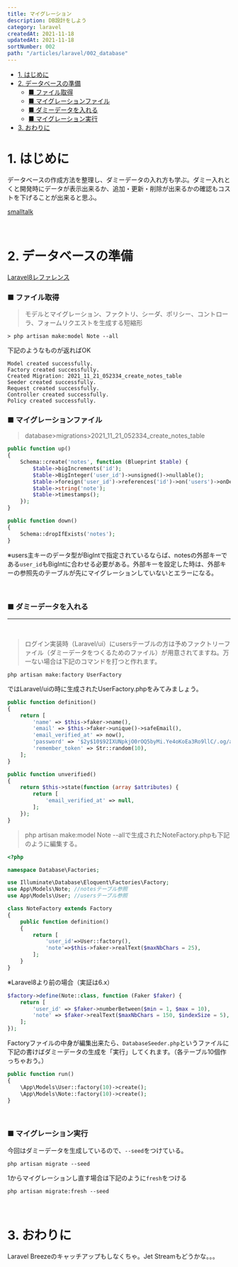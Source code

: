 ```yaml
---
title: マイグレーション
description: DB設計をしよう
category: laravel
createdAt: 2021-11-18
updatedAt: 2021-11-18
sortNumber: 002
path: "/articles/laravel/002_database"
---
```


<nuxt-content-wrapper>

- [1. はじめに](#1-はじめに)
- [2. データベースの準備](#2-データベースの準備)
    - [■ ファイル取得](#-ファイル取得)
    - [■ マイグレーションファイル](#-マイグレーションファイル)
    - [■ ダミーデータを入れる](#-ダミーデータを入れる)
    - [■ マイグレーション実行](#-マイグレーション実行)
- [3. おわりに](#3-おわりに)


# 1. はじめに
データベースの作成方法を整理し、ダミーデータの入れ方も学ぶ。ダミー入れとくと開発時にデータが表示出来るか、追加・更新・削除が出来るかの確認もコストを下げることが出来ると思ふ。

[smalltalk](http://toolbox-smalltalk.herokuapp.com/login)

<br>

# 2. データベースの準備
[Laravel8レファレンス](https://readouble.com/laravel/8.x/ja/eloquent.html)

### ■ ファイル取得
> モデルとマイグレーション、ファクトリ、シーダ、ポリシー、コントローラ、フォームリクエストを生成する短縮形<br>

```
> php artisan make:model Note --all
```
下記のようなものが返ればOK
```
Model created successfully.
Factory created successfully.
Created Migration: 2021_11_21_052334_create_notes_table
Seeder created successfully.
Request created successfully.
Controller created successfully.
Policy created successfully.
```

### ■ マイグレーションファイル
> database>migrations>2021_11_21_052334_create_notes_table

```php
public function up()
{
    Schema::create('notes', function (Blueprint $table) {
        $table->bigIncrements('id');
        $table->BigInteger('user_id')->unsigned()->nullable();
        $table->foreign('user_id')->references('id')->on('users')->onDelete('cascade');
        $table->string('note');
        $table->timestamps();
    });
}

public function down()
{
    Schema::dropIfExists('notes');
}
```

※users主キーのデータ型がBigIntで指定されているならば、notesの外部キーである`user_id`もBigIntに合わせる必要がある。外部キーを設定した時は、外部キーの参照先のテーブルが先にマイグレーションしていないとエラーになる。

<br>

### ■ ダミーデータを入れる
---

<br>

> ログイン実装時（Laravel/ui）にusersテーブルの方は予めファクトリーファイル（ダミーデータをつくるためのファイル）が用意されてますね。万一ない場合は下記のコマンドを打つと作れます。

```
php artisan make:factory UserFactory
```

ではLaravel/uiの時に生成されたUserFactory.phpをみてみましょう。
```php
public function definition()
{
    return [
        'name' => $this->faker->name(),
        'email' => $this->faker->unique()->safeEmail(),
        'email_verified_at' => now(),
        'password' => '$2y$10$92IXUNpkjO0rOQ5byMi.Ye4oKoEa3Ro9llC/.og/at2.uheWG/igi',
        'remember_token' => Str::random(10),
    ];
}

public function unverified()
{
    return $this->state(function (array $attributes) {
        return [
            'email_verified_at' => null,
        ];
    });
}
```

> php artisan make:model Note --allで生成されたNoteFactory.phpも下記のように編集する。
```php
<?php

namespace Database\Factories;

use Illuminate\Database\Eloquent\Factories\Factory;
use App\Models\Note; //notesテーブル参照
use App\Models\User; //usersテーブル参照

class NoteFactory extends Factory
{
    public function definition()
    {
        return [
            'user_id'=>User::factory(),
            'note'=>$this->faker->realText($maxNbChars = 25),
        ];
    }
}

```
※Laravel8より前の場合（実証は6.x）
```php
$factory->define(Note::class, function (Faker $faker) {
    return [
        'user_id' => $faker->numberBetween($min = 1, $max = 10),
        'note' => $faker->realText($maxNbChars = 150, $indexSize = 5),
    ];
});
```

Factoryファイルの中身が編集出来たら、`DatabaseSeeder.php`というファイルに下記の書けばダミーデータの生成を「実行」してくれます。（各テーブル10個作っちゃおう。）
```php
public function run()
{
    \App\Models\User::factory(10)->create();
    \App\Models\Note::factory(10)->create();
}
```
<br>

### ■ マイグレーション実行

  今回はダミーデータを生成しているので、`--seed`をつけている。
  ```
  php artisan migrate --seed
  ```

 1からマイグレーションし直す場合は下記のように`fresh`をつける
  ```
  php artisan migrate:fresh --seed
  ```

<br>

# 3. おわりに
Laravel Breezeのキャッチアップもしなくちゃ。Jet Streamもどうかな。。。

</nuxt-content-wrapper>
